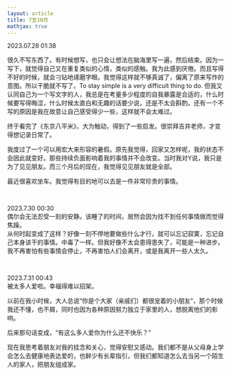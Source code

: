 ```yaml
---
layout: article
title: 7至10月
mathjax: true
---
```


2023.07.28 01:38  
  
很久不写东西了。有时候想写，也只会让想法在脑海里写一遍，然后结束。因为一写下，就觉得自己又在重复类似的心情，类似的感触。我为此感到厌倦。而且写得不好的时候，就会刁钻地琢磨字眼。我觉得这样就不够真诚了，偏离了原来写作的意图。所以干脆就不写了。To stay simple is a very difficult thing to do. 但我又认同自己为一个写文字的人，我总是在考量多少程度的自我暴露是合适的，什么时候要写得晦涩，什么时候太直白和无趣的话要少说，还是不太会斟酌。还有一个不写的原因是我在故意让自己感受得少一些，这样就不会太难过。  

终于看完了《东京八平米》，大为触动，得到了一些启发。很崇拜吉井老师，才变得想记录日常了。  
  
我度过了一个可以用宏大来形容的暑假。原先我觉得，回家又怎样呢，我的状态不会因此就变好。那些持续负面影响着我的事情并不会改变。当时我对Y说，我只是为了见见朋友。而三个月后的现在，我觉得见见朋友就是全部。  

最近很喜欢坐车。我觉得有目的地可以去是一件非常珍贵的事情。  

&nbsp;  
  
2023.7.30 00:30   
偶尔会无法忍受一刻的安静。该睡了的时间，居然会因为找不到任何事情做而觉得焦躁。  
从何时起变成了这样？好像一刻不停地要做些什么才行，就可以忘记寂寞，忘记自己本身该干的事情。中毒了一样。但我好像不太会患得患失了，可能是一种进步。我不再害怕有些事情会停止，不再害怕人们会离开，或是我离开一些人太久。
  
&nbsp; 
  
2023.7.31 00:43      
被太多人爱啦。幸福得难以招架。  

以前在我小时候，大人总说“你是个大家（亲戚们）都很宠着的小朋友”，那个时候我还不懂，也不屑，同时也因为各种原因努力独立于家里的人，想脱离他们的影响。  

后来那句话变成，“有这么多人爱你为什么还不快乐？”  

现在我思考着朋友对我的挂念和关心，觉得安慰又感动。我们都不是从父母身上学会怎么去健康地表达爱的，也鲜少有长辈指引，但我们都知道怎么去当另一个陌生人的家人，把朋友组成家。  
